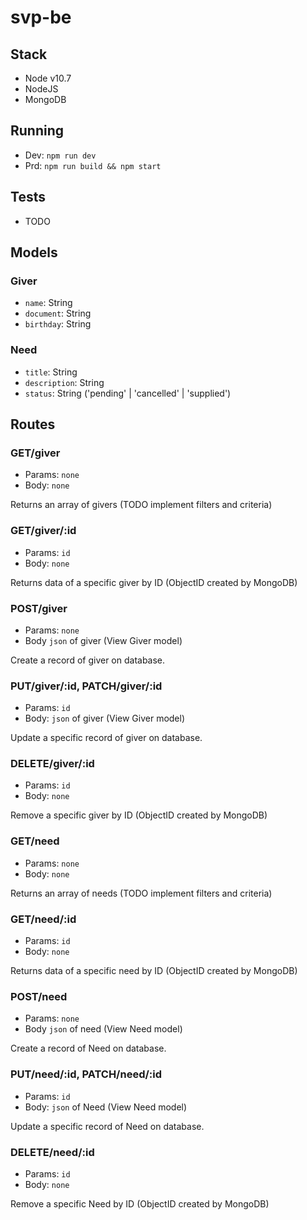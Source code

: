 # svp-be

## Stack
- Node v10.7
- NodeJS
- MongoDB

## Running
- Dev: `npm run dev`
- Prd: `npm run build && npm start`

## Tests
- TODO

## Models

### Giver
- `name`: String
- `document`: String
- `birthday`: String

### Need
- `title`: String
- `description`: String
- `status`: String ('pending' | 'cancelled' | 'supplied')

## Routes

### GET/giver

- Params: `none`
- Body: `none`

Returns an array of givers (TODO implement filters and criteria)

### GET/giver/:id

- Params: `id`
- Body: `none`

Returns data of a specific giver by ID (ObjectID created by MongoDB)

### POST/giver

- Params: `none`
- Body `json` of giver (View Giver model)

Create a record of giver on database.

### PUT/giver/:id, PATCH/giver/:id

- Params: `id`
- Body: `json` of giver (View Giver model)

Update a specific record of giver on database.

### DELETE/giver/:id

- Params: `id`
- Body: `none`

Remove a specific giver by ID (ObjectID created by MongoDB)

### GET/need

- Params: `none`
- Body: `none`

Returns an array of needs (TODO implement filters and criteria)

### GET/need/:id

- Params: `id`
- Body: `none`

Returns data of a specific need by ID (ObjectID created by MongoDB)

### POST/need

- Params: `none`
- Body `json` of need (View Need model)

Create a record of Need on database.

### PUT/need/:id, PATCH/need/:id

- Params: `id`
- Body: `json` of Need (View Need model)

Update a specific record of Need on database.

### DELETE/need/:id

- Params: `id`
- Body: `none`

Remove a specific Need by ID (ObjectID created by MongoDB)